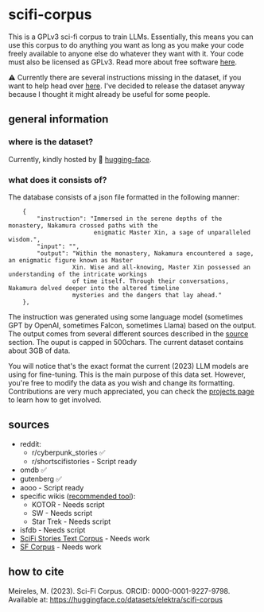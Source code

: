 # scifi-corpus

This is a GPLv3 sci-fi corpus to train LLMs.
Essentially, this means you can use this corpus to do anything you want as long as you make your code freely available to anyone else do whatever they want with it.
Your code must also be licensed as GPLv3. Read more about free software [here](https://www.gnu.org/licenses/rms-why-gplv3.en.html).

⚠️ Currently there are several instructions missing in the dataset, if you want to help head over [here](https://github.com/marimeireles/scifi-corpus/issues/1).
I've decided to release the dataset anyway because I thought it might already be useful for some people.

## general information

### where is the dataset?

Currently, kindly hosted by 🤗 [hugging-face](https://huggingface.co/datasets/elektra/scifi-corpus).

### what does it consists of?

The database consists of a json file formatted in the following manner:

```
    {
        "instruction": "Immersed in the serene depths of the monastery, Nakamura crossed paths with the
                        enigmatic Master Xin, a sage of unparalleled wisdom.",
        "input": "",
        "output": "Within the monastery, Nakamura encountered a sage, an enigmatic figure known as Master
                  Xin. Wise and all-knowing, Master Xin possessed an understanding of the intricate workings
                  of time itself. Through their conversations, Nakamura delved deeper into the altered timeline
                  mysteries and the dangers that lay ahead."
    },
```

The instruction was generated using some language model (sometimes GPT by OpenAI, sometimes Falcon, sometimes Llama) based on the output. The output comes from several
different sources described in the [source](https://github.com/marimeireles/scifi-corpus/new/master?readme#sources) section. The ouput is capped in 500chars. The current dataset contains about 3GB of data.

You will notice that's the exact format the current (2023) LLM models are using for fine-tuning. This is the main purpose of this data set. However, you're free to modify
the data as you wish and change its formatting.
Contributions are very much appreciated, you can check the [projects page](https://github.com/users/marimeireles/projects/1) to learn how to get involved.

## sources

- reddit:
  - r/cyberpunk_stories ✅
  - r/shortscifistories - Script ready
- omdb ✅
- gutenberg ✅
- aooo - Script ready
- specific wikis ([recommended tool](https://www.mediawiki.org/wiki/Manual:Pywikibot)):
  - KOTOR - Needs script
  - SW - Needs script
  - Star Trek - Needs script
- isfdb - Needs script
- [SciFi Stories Text Corpus](https://www.kaggle.com/datasets/jannesklaas/scifi-stories-text-corpus) - Needs work
- [SF Corpus](https://huggingface.co/SF-Corpus) - Needs work

## how to cite

Meireles, M. (2023). Sci-Fi Corpus. ORCID: 0000-0001-9227-9798. Available at: https://huggingface.co/datasets/elektra/scifi-corpus
